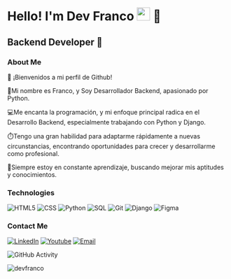 <h1>Hello! I'm Dev Franco <img src="https://raw.githubusercontent.com/iampavangandhi/iampavangandhi/master/gifs/Hi.gif" width="30px"> 🚀</h1>
<h2>Backend Developer 🎨</h2>

### About Me
👋 ¡Bienvenidos a mi perfil de Github!

📌Mi nombre es Franco, y Soy Desarrollador Backend, apasionado por Python.

💻Me encanta la programación, y mi enfoque principal radica en el Desarrollo Backend, especialmente trabajando con Python y Django.

⏱️Tengo una gran habilidad para adaptarme rápidamente a nuevas circunstancias, encontrando oportunidades para crecer y desarrollarme como profesional.

📖Siempre estoy en constante aprendizaje, buscando mejorar mis aptitudes y conocimientos.

### Technologies
  ![HTML5](https://img.shields.io/badge/-HTML5-333333?style=flat&logo=HTML5)
  ![CSS](https://img.shields.io/badge/-CSS-333333?style=flat&logo=CSS3&logoColor=1572B6)
  ![Python](https://img.shields.io/badge/Python-3670A0?style=flat&logo=Python&logoColor=ffff)
  ![SQL](https://img.shields.io/badge/SQL-E84039?style=flat&logo=SQL&logoColor=ffffff)
  ![Git](https://img.shields.io/badge/Git-F05032?style=flat&logo=Git&logoColor=ffffff)
  ![Django](https://img.shields.io/badge/Django-092E20?style=flat&logo=Django&logoColor=ffffff)
  ![Figma](https://img.shields.io/badge/-Figma-333333?style=flat&logo=figma)
  <br/>

### Contact Me
<a href="https://www.linkedin.com/in/devfranco/"><img alt="LinkedIn" src="https://img.shields.io/badge/LinkedIn-Mauro%20Vera-blue?style=flat-square&logo=linkedin"></a>
<a href="https://www.youtube.com/channel/UCJ6WcZj9X9ni9PniyHjWp-w"><img alt="Youtube" src="https://img.shields.io/badge/Youtube-Mauro%20Dev-blue?style=flat-square&logo=youtube"></a>
<a href="fran18632@gmail.com"><img alt="Email" src="https://img.shields.io/badge/Gmail-Maurovera069@gmail.com-blue?style=flat-square&logo=gmail"></a>  

![GitHub Activity](https://github-readme-stats.vercel.app/api?username=devfranco&show_icons=true)

<p align="left"> <img src="https://komarev.com/ghpvc/?username=mauro069&label=Profile%20views&color=0e75b6&style=flat" alt="devfranco" /> </p>
